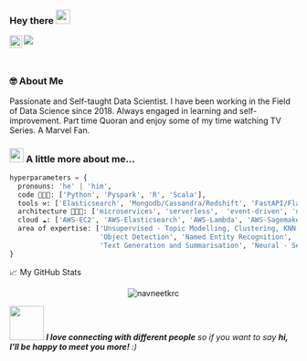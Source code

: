 ### Hey there <img src="https://media.giphy.com/media/hvRJCLFzcasrR4ia7z/giphy.gif" width="25px">


<a href="https://www.linkedin.com/in/sbrvrm/">
  <img align="left" alt="Subir's LinkedIN" width="22px" src="https://raw.githubusercontent.com/peterthehan/peterthehan/master/assets/linkedin.svg" />
</a>

![](https://visitor-badge.glitch.me/badge?page_id=navneetkrc.navneetkrc)

<br />


### 🤓 About Me
  <p>
  Passionate and Self-taught Data Scientist.
  I have been working in the Field of Data Science since 2018. Always engaged in learning and self-improvement.
  Part time Quoran and enjoy some of my time watching TV Series. A Marvel Fan.
  <p/>
  
### <img src="https://media.giphy.com/media/VgCDAzcKvsR6OM0uWg/giphy.gif" width="25"> A little more about me...  

```python
hyperparameters = {
  pronouns: 'he' | 'him',
  code 👨🏼‍💻: ['Python', 'Pyspark', 'R', 'Scala'],
  tools ⚒: ['Elasticsearch', 'Mongodb/Cassandra/Redshift', 'FastAPI/Flask',  'FASTAI', ],
  architecture 👨🏻‍🏫: ['microservices', 'serverless',  'event-driven', 'design system pattern'],
  cloud ☁️: ['AWS-EC2', 'AWS-Elasticsearch', 'AWS-Lambda', 'AWS-Sagemaker','Azure'],
  area of expertise: ['Unsupervised - Topic Modelling, Clustering, KNN','Document - Computer Vision',
                      'Object Detection', 'Named Entity Recognition', 'Question-Answering Systems',
                      'Text Generation and Summarisation', 'Neural - Semantic Search','Reinforcement Learning - Qlearning']
}
```

📈 My GitHub Stats

<p align="center"> <img src="https://github-readme-stats.vercel.app/api?username=navneetkrc&show_icons=true&theme=gotham" alt="navneetkrc" />


<img src="https://media.giphy.com/media/LnQjpWaON8nhr21vNW/giphy.gif" width="60"> <em><b>I love connecting with different people</b> so if you want to say <b>hi, I'll be happy to meet you more!</b> :)</em>
